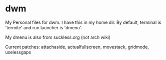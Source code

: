 # dwm
My Personal files for dwm. I have this in my home dir. By default, terminal is 'termite' and run launcher is 'dmenu'. 

My dmenu is also from suckless.org (not arch wiki)

Current patches: attachaside, actualfullscreen, movestack, gridmode, uselessgaps

